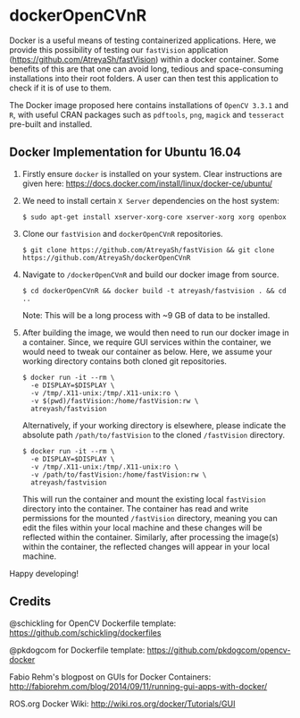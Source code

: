 # dockerOpenCVnR

Docker is a useful means of testing containerized applications. Here, we provide this possibility of testing our `fastVision` application (https://github.com/AtreyaSh/fastVision) within a docker container. Some benefits of this are that one can avoid long, tedious and space-consuming installations into their root folders. A user can then test this application to check if it is of use to them.

The Docker image proposed here contains installations of `OpenCV 3.3.1` and `R`, with useful CRAN packages such as `pdftools`, `png`, `magick` and `tesseract` pre-built and installed.

## Docker Implementation for Ubuntu 16.04

1. Firstly ensure `docker` is installed on your system. Clear instructions are given here: https://docs.docker.com/install/linux/docker-ce/ubuntu/

2. We need to install certain `X Server` dependencies on the host system:

   `$ sudo apt-get install xserver-xorg-core xserver-xorg xorg openbox`
   
3. Clone our `fastVision` and `dockerOpenCVnR` repositories.

   `$ git clone https://github.com/AtreyaSh/fastVision && git clone https://github.com/AtreyaSh/dockerOpenCVnR`

3. Navigate to `/dockerOpenCVnR` and build our docker image from source.

   `$ cd dockerOpenCVnR && docker build -t atreyash/fastvision . && cd ..`

   Note: This will be a long process with ~9 GB of data to be installed.

4. After building the image, we would then need to run our docker image in a container. Since, we require GUI services within the container, we would need to tweak our container as below. Here, we assume your working directory contains both cloned git repositories.

   ```
   $ docker run -it --rm \
     -e DISPLAY=$DISPLAY \
     -v /tmp/.X11-unix:/tmp/.X11-unix:ro \
     -v $(pwd)/fastVision:/home/fastVision:rw \
     atreyash/fastvision
   ```
   
   Alternatively, if your working directory is elsewhere, please indicate the absolute path `/path/to/fastVision` to the cloned `/fastVision` directory.
   
   ```
   $ docker run -it --rm \
     -e DISPLAY=$DISPLAY \
     -v /tmp/.X11-unix:/tmp/.X11-unix:ro \
     -v /path/to/fastVision:/home/fastVision:rw \
     atreyash/fastvision
   ```

   This will run the container and mount the existing local `fastVision` directory into the container. The container has read and write permissions for the mounted `/fastVision` directory, meaning you can edit the files within your local machine and these changes will be reflected within the container. Similarly, after processing the image(s) within the container, the reflected changes will appear in your local machine.
   
Happy developing!

## Credits

@schickling for OpenCV Dockerfile template: https://github.com/schickling/dockerfiles

@pkdogcom for Dockerfile template: https://github.com/pkdogcom/opencv-docker

Fabio Rehm's blogpost on GUIs for Docker Containers: http://fabiorehm.com/blog/2014/09/11/running-gui-apps-with-docker/

ROS.org Docker Wiki: http://wiki.ros.org/docker/Tutorials/GUI
